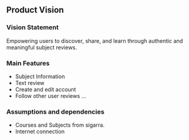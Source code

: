 
## Product Vision

### Vision Statement


Empowering users to discover, share, and learn through authentic and meaningful subject reviews.



### Main Features
 - Subject Information
 - Text review
 - Create and edit account
 - Follow other user reviews
...

### Assumptions and dependencies

- Courses and Subjects from sigarra. 
- Internet connection
